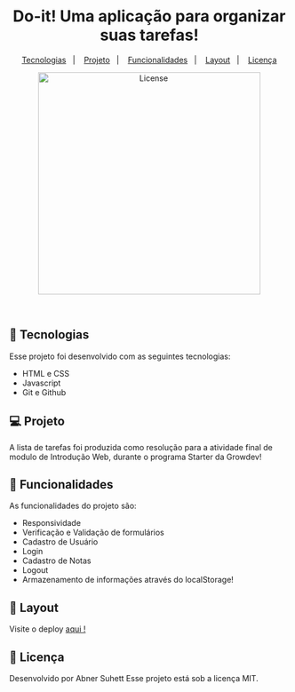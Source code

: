 <h1 align="center"><b>Do-it! </b>Uma aplicação para organizar suas tarefas!</h1>

<p align="center">
  <a href="#-tecnologias">Tecnologias</a>&nbsp;&nbsp;&nbsp;|&nbsp;&nbsp;&nbsp;
  <a href="#-projeto">Projeto</a>&nbsp;&nbsp;&nbsp;|&nbsp;&nbsp;&nbsp;
   <a href="#-funcionalidades">Funcionalidades</a>&nbsp;&nbsp;&nbsp;|&nbsp;&nbsp;&nbsp;
  <a href="#-layout">Layout</a>&nbsp;&nbsp;&nbsp;|&nbsp;&nbsp;&nbsp;
  <a href="#memo-licença">Licença</a>
</p>

<p align="center">
  <img alt="License" height='400px' src="assets/img/readme.gif">
</p>

<br>

## 🚀 Tecnologias

Esse projeto foi desenvolvido com as seguintes tecnologias:

- HTML e CSS
- Javascript
- Git e Github

## 💻 Projeto

A lista de tarefas foi produzida como resolução para a atividade final de modulo de Introdução Web, durante o programa Starter da Growdev!

## 🚀 Funcionalidades

As funcionalidades do projeto são:

- Responsividade
- Verificação e Validação de formulários
- Cadastro de Usuário
- Login
- Cadastro de Notas
- Logout
- Armazenamento de informações através do localStorage!

## 🔖 Layout

Visite o deploy <a href="https://abnersuhettdev.github.io/Criador-de-Notas/"> aqui !</a>

## 📝 Licença

Desenvolvido por Abner Suhett
Esse projeto está sob a licença MIT.
